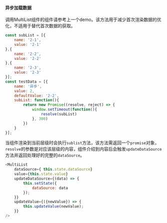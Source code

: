 
#### 异步加载数据
调用MultiList组件的组件请参考上一个demo。该方法用于减少首次渲染数据的优化，不适用于替代首次数据的获取。

```JavaScript
const subList = [{
    name: '2-1',
    value: '2-1'
},{
    name: '2-2',
    value: '2-2'
},{
    name: '2-3',
    value: '2-3'
}];
const testData = [{
    name: '异步',
    value: 2,
    defaultValue: '2-2',
    subList: function(){
        return new Promise((resolve, reject) => {
            window.setTimeout(function(){
                resolve(subList)
            }, 300)
        })
    }
}];
```

当组件渲染到当前层级时会执行`sublist`方法，该方法需返回一个`promise`对象，`resolve`的参数是对应该层级的内容，组件介绍到内容后会触发`updateDataSource`方法并返回处理好的完整的`dataSource`。

```JavaScript
<MultiList
    dataSource={ this.state.dataSource}
    value={this.state.value}
    updateDataSource={(data) => {
        this.setState({
            dataSource: data
        });
    }}
    updateValue={({newValue}) => {
        this.updateValue(newValue);
    }}
/>
```
